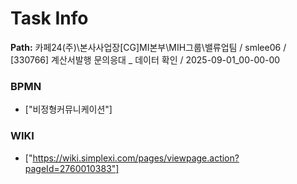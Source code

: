 # Task Info

**Path:** 카페24(주)\본사사업장\[CG]MI본부\MIH그룹\밸류업팀 / smlee06 / [330766] 계산서발행 문의응대 _ 데이터 확인 / 2025-09-01_00-00-00

### BPMN
- ["비정형커뮤니케이션"]

### WIKI
- ["https://wiki.simplexi.com/pages/viewpage.action?pageId=2760010383"]

